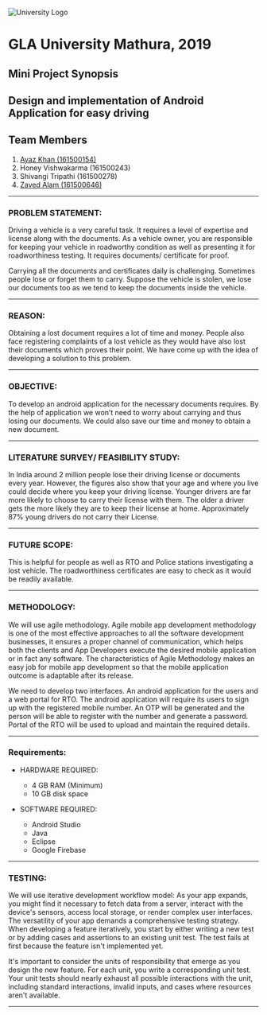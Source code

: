 ![University Logo](https://github.com/zaved810/Design-and-Implementation-of-Android-Application-for-easy-driving/blob/master/images/uni_logo.png)
# GLA University Mathura, 2019
## Mini Project Synopsis
## Design and implementation of Android Application for easy driving
## Team Members
1. [Ayaz Khan (161500154)](http://gtihub.com/Ayaz5426)
2. Honey Vishwakarma (161500243)
3. Shivangi Tripathi (161500278)
4. [Zaved Alam (161500646)](http://github.com/zaved810)

___

### PROBLEM STATEMENT:



 Driving a vehicle is a very careful task. It requires a level of expertise and license along with the documents. As a vehicle owner, you are responsible for keeping your vehicle in roadworthy condition as well as presenting it for roadworthiness testing. It requires documents/ certificate for proof. 
 
  Carrying all the documents and certificates daily is challenging. Sometimes people lose or forget them to carry. Suppose the vehicle is stolen, we lose our documents too as we tend to keep the documents inside the vehicle.
  
  
  
  ___
  
  
  
### REASON:



 Obtaining a lost document requires a lot of time and money. People also face registering complaints of a lost vehicle as they would have also lost their documents which proves their point. We have come up with the idea of developing a solution to this problem. 



___

### OBJECTIVE:



 To develop an android application for the necessary documents requires. By the help of application we won’t need to worry about carrying and thus losing our documents. We could also save our time and money to obtain a new document.



___

### LITERATURE SURVEY/ FEASIBILITY STUDY:



 In India around 2 million people lose their driving license or documents every year. However, the figures also show that your age and where you live could decide where you keep your driving license. Younger drivers are far more likely to choose to carry their license with them. The older a driver gets the more likely they are to keep their license at home. Approximately 87% young drivers do not carry their License. 
 
 
 
___

### FUTURE SCOPE:



 This is helpful for people as well as RTO and Police stations investigating a lost vehicle. The roadworthiness certificates are easy to check as it would be readily available. 



___

### METHODOLOGY:



 We will use agile methodology. Agile mobile app development methodology is one of the most effective approaches to all the software development businesses, it ensures a proper channel of communication, which helps both the clients and App Developers execute the desired mobile application or in fact any software. The characteristics of Agile Methodology makes an easy job for mobile app development so that the mobile application outcome is adaptable after its release.
 
 We need to develop two interfaces. An android application for the users and a web portal for RTO. The android application will require its users to sign up with the registered mobile number. An OTP will be generated and the person will be able to register with the number and generate a password. Portal of the RTO will be used to upload and maintain the required details.



___

### Requirements:
* HARDWARE REQUIRED:
  * 4 GB RAM (Minimum)
  * 10 GB disk space

* SOFTWARE REQUIRED:
	* Android Studio
	* Java
	* Eclipse
	* Google Firebase



___


### TESTING:
We will use iterative development workflow model:
As your app expands, you might find it necessary to fetch data from a server, interact with the device's sensors, access local storage, or render complex user interfaces. The versatility of your app demands a comprehensive testing strategy. When developing a feature iteratively, you start by either writing a new test or by adding cases and assertions to an existing unit test. The test fails at first because the feature isn't implemented yet.

 It's important to consider the units of responsibility that emerge as you design the new feature. For each unit, you write a corresponding unit test. Your unit tests should nearly exhaust all possible interactions with the unit, including standard interactions, invalid inputs, and cases where resources aren't available.
 
 
 ___

